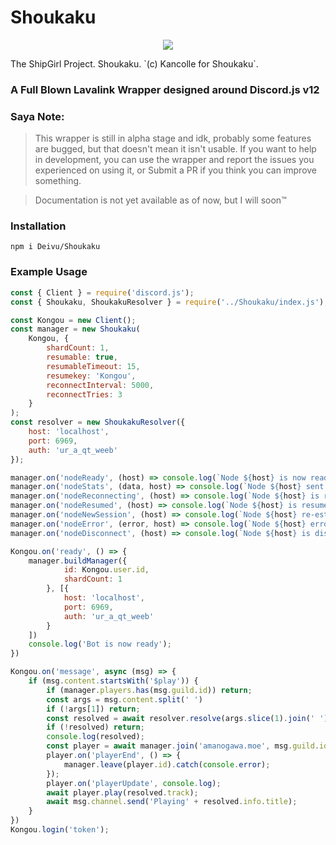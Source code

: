 # Shoukaku
<p align="center">
  <img src="https://vignette.wikia.nocookie.net/kancolle/images/9/97/Shoukaku_Christmas_Full.png/revision/latest/">
</p>
The ShipGirl Project. Shoukaku. `(c) Kancolle for Shoukaku`.

### A Full Blown Lavalink Wrapper designed around Discord.js v12

### Saya Note:
> This wrapper is still in alpha stage and idk, probably some features are bugged, but that doesn't mean it isn't usable. If you want to help in development, you can use the wrapper and report the issues you experienced on using it, or Submit a PR if you think you can improve something.

> Documentation is not yet available as of now, but I will soon:tm:

### Installation
```
npm i Deivu/Shoukaku
```

### Example Usage
```js
const { Client } = require('discord.js');
const { Shoukaku, ShoukakuResolver } = require('../Shoukaku/index.js');

const Kongou = new Client();
const manager = new Shoukaku(
    Kongou, {
        shardCount: 1,
        resumable: true,
        resumableTimeout: 15,
        resumekey: 'Kongou',
        reconnectInterval: 5000,
        reconnectTries: 3
    }
);
const resolver = new ShoukakuResolver({
    host: 'localhost',
    port: 6969,
    auth: 'ur_a_qt_weeb'
});

manager.on('nodeReady', (host) => console.log(`Node ${host} is now ready`));
manager.on('nodeStats', (data, host) => console.log(`Node ${host} sent a stats update`));
manager.on('nodeReconnecting', (host) => console.log(`Node ${host} is reconnecting`));
manager.on('nodeResumed', (host) => console.log(`Node ${host} is resumed`))
manager.on('nodeNewSession', (host) => console.log(`Node ${host} re-established a new session`))
manager.on('nodeError', (error, host) => console.log(`Node ${host} errored ${error}`))
manager.on('nodeDisconnect', (host) => console.log(`Node ${host} is disconnected`))

Kongou.on('ready', () => {
    manager.buildManager({
            id: Kongou.user.id,
            shardCount: 1
        }, [{
            host: 'localhost',
            port: 6969,
            auth: 'ur_a_qt_weeb'
        } 
    ])
    console.log('Bot is now ready');
})

Kongou.on('message', async (msg) => {
    if (msg.content.startsWith('$play')) {
        if (manager.players.has(msg.guild.id)) return;
        const args = msg.content.split(' ')
        if (!args[1]) return;
        const resolved = await resolver.resolve(args.slice(1).join(' '));
        if (!resolved) return;
        console.log(resolved);
        const player = await manager.join('amanogawa.moe', msg.guild.id, msg.member.voice.channel.id);
        player.on('playerEnd', () => {
            manager.leave(player.id).catch(console.error);
        });
        player.on('playerUpdate', console.log);
        await player.play(resolved.track);
        await msg.channel.send('Playing' + resolved.info.title);
    }
})
Kongou.login('token');
```